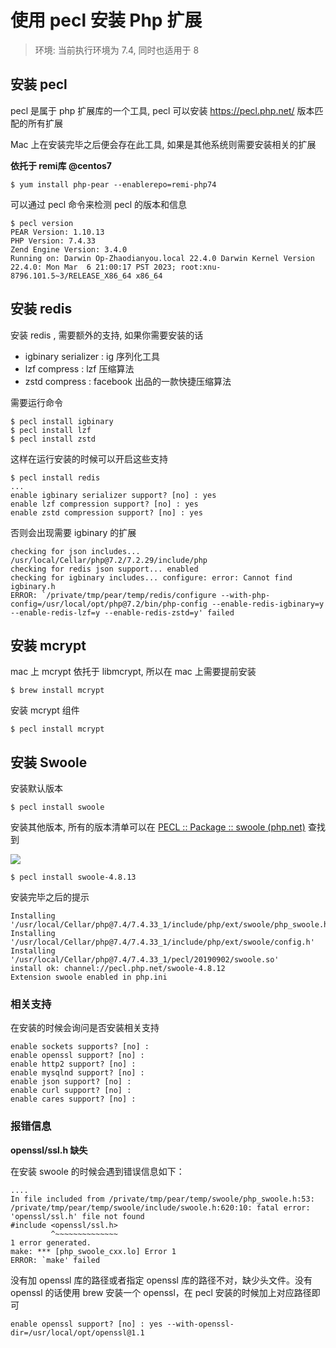 # 使用 pecl 安装 Php 扩展

> 环境: 当前执行环境为 7.4, 同时也适用于 8
>

## 安装 pecl

pecl 是属于 php 扩展库的一个工具, pecl 可以安装 https://pecl.php.net/ 版本匹配的所有扩展

Mac 上在安装完毕之后便会存在此工具, 如果是其他系统则需要安装相关的扩展

**依托于 remi库 @centos7**

```shell
$ yum install php-pear --enablerepo=remi-php74
```

可以通过 pecl 命令来检测 pecl 的版本和信息

```
$ pecl version
PEAR Version: 1.10.13
PHP Version: 7.4.33
Zend Engine Version: 3.4.0
Running on: Darwin Op-Zhaodianyou.local 22.4.0 Darwin Kernel Version 22.4.0: Mon Mar  6 21:00:17 PST 2023; root:xnu-8796.101.5~3/RELEASE_X86_64 x86_64
```

## 安装 redis

安装 redis , 需要额外的支持, 如果你需要安装的话

- igbinary serializer : ig 序列化工具
- lzf compress : lzf 压缩算法
- zstd compress : facebook 出品的一款快捷压缩算法

需要运行命令

```
$ pecl install igbinary
$ pecl install lzf
$ pecl install zstd
```

这样在运行安装的时候可以开启这些支持

```
$ pecl install redis
...
enable igbinary serializer support? [no] : yes
enable lzf compression support? [no] : yes
enable zstd compression support? [no] : yes
```

否则会出现需要 igbinary 的扩展

```
checking for json includes... /usr/local/Cellar/php@7.2/7.2.29/include/php
checking for redis json support... enabled
checking for igbinary includes... configure: error: Cannot find igbinary.h
ERROR: `/private/tmp/pear/temp/redis/configure --with-php-config=/usr/local/opt/php@7.2/bin/php-config --enable-redis-igbinary=y --enable-redis-lzf=y --enable-redis-zstd=y' failed
```

## 安装 mcrypt

mac 上 mcrypt 依托于 libmcrypt, 所以在 mac 上需要提前安装

```shell
$ brew install mcrypt
```

安装 mcrypt 组件

```
$ pecl install mcrypt
```

## 安装 Swoole

安装默认版本

```
$ pecl install swoole
```

安装其他版本, 所有的版本清单可以在 [PECL :: Package :: swoole (php.net)](https://pecl.php.net/package/swoole) 查找到

![](https://file.wulicode.com/doc/20230508/1683541593696.png)


```
$ pecl install swoole-4.8.13
```

安装完毕之后的提示

```
Installing '/usr/local/Cellar/php@7.4/7.4.33_1/include/php/ext/swoole/php_swoole.h'
Installing '/usr/local/Cellar/php@7.4/7.4.33_1/include/php/ext/swoole/config.h'
Installing '/usr/local/Cellar/php@7.4/7.4.33_1/pecl/20190902/swoole.so'
install ok: channel://pecl.php.net/swoole-4.8.12
Extension swoole enabled in php.ini
```

### 相关支持

在安装的时候会询问是否安装相关支持

```
enable sockets supports? [no] : 
enable openssl support? [no] : 
enable http2 support? [no] : 
enable mysqlnd support? [no] : 
enable json support? [no] : 
enable curl support? [no] : 
enable cares support? [no] : 
```

### 报错信息

**openssl/ssl.h 缺失**

在安装 swoole 的时候会遇到错误信息如下：

```
....
In file included from /private/tmp/pear/temp/swoole/php_swoole.h:53:
/private/tmp/pear/temp/swoole/include/swoole.h:620:10: fatal error: 'openssl/ssl.h' file not found
#include <openssl/ssl.h>
         ^~~~~~~~~~~~~~~
1 error generated.
make: *** [php_swoole_cxx.lo] Error 1
ERROR: `make' failed
```

没有加 openssl 库的路径或者指定 openssl 库的路径不对，缺少头文件。没有 openssl 的话使用 brew 安装一个 openssl，在 pecl 安装的时候加上对应路径即可

```
enable openssl support? [no] : yes --with-openssl-dir=/usr/local/opt/openssl@1.1
```